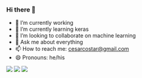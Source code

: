 ### Hi there 👋

- 🔭 I’m currently working 
- 🌱 I’m currently learning keras
- 👯 I’m looking to collaborate on machine learning
- 💬 Ask me about everything
- 📫 How to reach me: cesarcostar@gmail.com
- 😄 Pronouns: he/his

<div> 
    <a href="https://instagram.com/cesarcostar" target="_blank"><img src="https://img.shields.io/badge/-Instagram-%23E4405F?style=for-the-badge&logo=instagram&logoColor=white" target="_blank"></a>
 	  <a href = "mailto:cesarcostar@gmail.com"><img src="https://img.shields.io/badge/-Gmail-%23333?style=for-the-badge&logo=gmail&logoColor=white" target="_blank"></a>
    <a href="https://www.linkedin.com/in/luiz-cesar-399367a7/" target="_blank"><img src="https://img.shields.io/badge/-LinkedIn-%230077B5?style=for-the-badge&logo=linkedin&logoColor=white" target="_blank"></a> 
